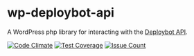 # wp-deploybot-api

A WordPress php library for interacting with the [Deploybot API](https://deploybot.com/api/overview).

[![Code Climate](https://codeclimate.com/repos/57d2fd7ec291c83fbb0041e4/badges/7a0cdb8c4b1bb678918d/gpa.svg)](https://codeclimate.com/repos/57d2fd7ec291c83fbb0041e4/feed)
[![Test Coverage](https://codeclimate.com/repos/57d2fd7ec291c83fbb0041e4/badges/7a0cdb8c4b1bb678918d/coverage.svg)](https://codeclimate.com/repos/57d2fd7ec291c83fbb0041e4/coverage)
[![Issue Count](https://codeclimate.com/repos/57d2fd7ec291c83fbb0041e4/badges/7a0cdb8c4b1bb678918d/issue_count.svg)](https://codeclimate.com/repos/57d2fd7ec291c83fbb0041e4/feed)
